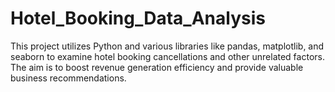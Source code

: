 # Hotel_Booking_Data_Analysis
This project utilizes Python and various libraries like pandas, matplotlib, and seaborn to examine hotel booking cancellations and other unrelated factors. The aim is to boost revenue generation efficiency and provide valuable business recommendations.
